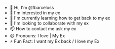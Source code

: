 - 👋 Hi, I'm @fbarceloss
- 👀 I'm interested in my ex
- 🌱 I'm currently learning how to get back to my ex
- 💞️ I'm looking to collaborate with my ex
- 📫 How to contact me ask my ex
- 😄 Pronouns: I love | My Ex
- ⚡ Fun Fact: I want my Ex back / I love my Ex
